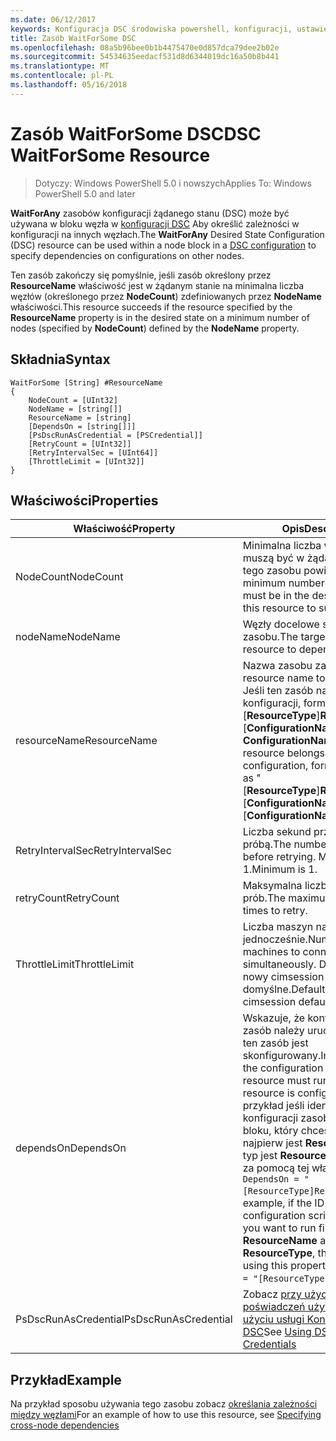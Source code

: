 ```yaml
---
ms.date: 06/12/2017
keywords: Konfiguracja DSC środowiska powershell, konfiguracji, ustawienia
title: Zasób WaitForSome DSC
ms.openlocfilehash: 08a5b96bee0b1b4475470e0d857dca79dee2b02e
ms.sourcegitcommit: 54534635eedacf531d8d6344019dc16a50b8b441
ms.translationtype: MT
ms.contentlocale: pl-PL
ms.lasthandoff: 05/16/2018
---
```

# <a name="dsc-waitforsome-resource"></a><span data-ttu-id="81826-103">Zasób WaitForSome DSC</span><span class="sxs-lookup"><span data-stu-id="81826-103">DSC WaitForSome Resource</span></span>

> <span data-ttu-id="81826-104">Dotyczy: Windows PowerShell 5.0 i nowszych</span><span class="sxs-lookup"><span data-stu-id="81826-104">Applies To: Windows PowerShell 5.0 and later</span></span>

<span data-ttu-id="81826-105">**WaitForAny** zasobów konfiguracji żądanego stanu (DSC) może być używana w bloku węzła w [konfiguracji DSC](configurations.md) Aby określić zależności w konfiguracji na innych węzłach.</span><span class="sxs-lookup"><span data-stu-id="81826-105">The **WaitForAny** Desired State Configuration (DSC) resource can be used within a node block in a [DSC configuration](configurations.md) to specify dependencies on configurations on other nodes.</span></span>

<span data-ttu-id="81826-106">Ten zasób zakończy się pomyślnie, jeśli zasób określony przez **ResourceName** właściwość jest w żądanym stanie na minimalna liczba węzłów (określonego przez **NodeCount**) zdefiniowanych przez **NodeName**  właściwości.</span><span class="sxs-lookup"><span data-stu-id="81826-106">This resource succeeds if the resource specified by the **ResourceName** property is in the desired state on a minimum number of nodes (specified by **NodeCount**) defined by the **NodeName** property.</span></span>


## <a name="syntax"></a><span data-ttu-id="81826-107">Składnia</span><span class="sxs-lookup"><span data-stu-id="81826-107">Syntax</span></span>

```
WaitForSome [String] #ResourceName
{
    NodeCount = [UInt32]
    NodeName = [string[]]
    ResourceName = [string]
    [DependsOn = [string[]]]
    [PsDscRunAsCredential = [PSCredential]]
    [RetryCount = [UInt32]]
    [RetryIntervalSec = [UInt64]]
    [ThrottleLimit = [UInt32]]
}
```

## <a name="properties"></a><span data-ttu-id="81826-108">Właściwości</span><span class="sxs-lookup"><span data-stu-id="81826-108">Properties</span></span>

|  <span data-ttu-id="81826-109">Właściwość</span><span class="sxs-lookup"><span data-stu-id="81826-109">Property</span></span>  |  <span data-ttu-id="81826-110">Opis</span><span class="sxs-lookup"><span data-stu-id="81826-110">Description</span></span>   |
|---|---|
| <span data-ttu-id="81826-111">NodeCount</span><span class="sxs-lookup"><span data-stu-id="81826-111">NodeCount</span></span>| <span data-ttu-id="81826-112">Minimalna liczba węzłów, które muszą być w żądanym stanie dla tego zasobu powiodło się.</span><span class="sxs-lookup"><span data-stu-id="81826-112">The minimum number of nodes that must be in the desired state for this resource to succeed.</span></span>|
| <span data-ttu-id="81826-113">nodeName</span><span class="sxs-lookup"><span data-stu-id="81826-113">NodeName</span></span>| <span data-ttu-id="81826-114">Węzły docelowe są zależne od zasobu.</span><span class="sxs-lookup"><span data-stu-id="81826-114">The target nodes of the resource to depend on.</span></span>|
| <span data-ttu-id="81826-115">resourceName</span><span class="sxs-lookup"><span data-stu-id="81826-115">ResourceName</span></span>| <span data-ttu-id="81826-116">Nazwa zasobu zależne.</span><span class="sxs-lookup"><span data-stu-id="81826-116">The resource name to depend on.</span></span> <span data-ttu-id="81826-117">Jeśli ten zasób należy do innej konfiguracji, format nazwy jako "[__ResourceType__]__ResourceName__:: [__ConfigurationName__]:: [ __ConfigurationName__] "</span><span class="sxs-lookup"><span data-stu-id="81826-117">If this resource belongs to a different configuration, format the name as "[__ResourceType__]__ResourceName__::[__ConfigurationName__]::[__ConfigurationName__]"</span></span>|
| <span data-ttu-id="81826-118">RetryIntervalSec</span><span class="sxs-lookup"><span data-stu-id="81826-118">RetryIntervalSec</span></span>| <span data-ttu-id="81826-119">Liczba sekund przed ponowną próbą.</span><span class="sxs-lookup"><span data-stu-id="81826-119">The number of seconds before retrying.</span></span> <span data-ttu-id="81826-120">Minimalną jest 1.</span><span class="sxs-lookup"><span data-stu-id="81826-120">Minimum is 1.</span></span>|
| <span data-ttu-id="81826-121">retryCount</span><span class="sxs-lookup"><span data-stu-id="81826-121">RetryCount</span></span>| <span data-ttu-id="81826-122">Maksymalna liczba ponownych prób.</span><span class="sxs-lookup"><span data-stu-id="81826-122">The maximum number of times to retry.</span></span>|
| <span data-ttu-id="81826-123">ThrottleLimit</span><span class="sxs-lookup"><span data-stu-id="81826-123">ThrottleLimit</span></span>| <span data-ttu-id="81826-124">Liczba maszyn nawiązać jednocześnie.</span><span class="sxs-lookup"><span data-stu-id="81826-124">Number of machines to connect simultaneously.</span></span> <span data-ttu-id="81826-125">Domyślna to nowy cimsession domyślne.</span><span class="sxs-lookup"><span data-stu-id="81826-125">Default is new-cimsession default.</span></span>|
| <span data-ttu-id="81826-126">dependsOn</span><span class="sxs-lookup"><span data-stu-id="81826-126">DependsOn</span></span> | <span data-ttu-id="81826-127">Wskazuje, że konfiguracja inny zasób należy uruchomić przed ten zasób jest skonfigurowany.</span><span class="sxs-lookup"><span data-stu-id="81826-127">Indicates that the configuration of another resource must run before this resource is configured.</span></span> <span data-ttu-id="81826-128">Na przykład jeśli identyfikator konfiguracji zasobu skryptu bloku, który chcesz uruchomić najpierw jest __ResourceName__ i jej typ jest __ResourceType__, składnia za pomocą tej właściwości jest `DependsOn = "[ResourceType]ResourceName"`.</span><span class="sxs-lookup"><span data-stu-id="81826-128">For example, if the ID of the resource configuration script block that you want to run first is __ResourceName__ and its type is __ResourceType__, the syntax for using this property is `DependsOn = "[ResourceType]ResourceName"`.</span></span>|
| <span data-ttu-id="81826-129">PsDscRunAsCredential</span><span class="sxs-lookup"><span data-stu-id="81826-129">PsDscRunAsCredential</span></span> | <span data-ttu-id="81826-130">Zobacz [przy użyciu poświadczeń użytkownika przy użyciu usługi Konfiguracja DSC](https://docs.microsoft.com/powershell/dsc/runasuser)</span><span class="sxs-lookup"><span data-stu-id="81826-130">See [Using DSC with User Credentials](https://docs.microsoft.com/powershell/dsc/runasuser)</span></span> |


## <a name="example"></a><span data-ttu-id="81826-131">Przykład</span><span class="sxs-lookup"><span data-stu-id="81826-131">Example</span></span>

<span data-ttu-id="81826-132">Na przykład sposobu używania tego zasobu zobacz [określania zależności między węzłami](crossNodeDependencies.md)</span><span class="sxs-lookup"><span data-stu-id="81826-132">For an example of how to use this resource, see [Specifying cross-node dependencies](crossNodeDependencies.md)</span></span>